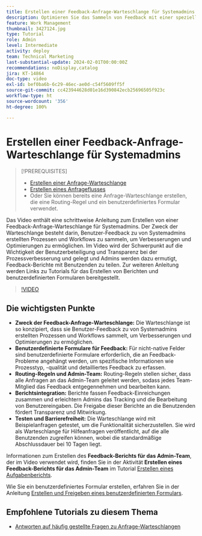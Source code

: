 ```yaml
---
title: Erstellen einer Feedback-Anfrage-Warteschlange für Systemadmins
description: Optimieren Sie das Sammeln von Feedback mit einer speziellen Warteschlange für Anfragen, mit benutzerdefinierten Formularen für detaillierte Eingaben, mit Routing-Regeln zur Weiterleitung von Einsendungen an das Admin-Team, mit der Integration von Berichten für verwertbare Erkenntnisse und mit der Veröffentlichung von barrierefreien Warteschlangen für Hilfeanfragen mit einer standardmäßigen Bearbeitungsdauer von 10 Tagen.
feature: Work Management
thumbnail: 3427124.jpg
type: Tutorial
role: Admin
level: Intermediate
activity: deploy
team: Technical Marketing
last-substantial-update: 2024-02-01T00:00:00Z
recommendations: noDisplay,catalog
jira: KT-14864
doc-type: video
exl-id: bef0ba6b-6c29-46ec-ae0d-c54f5609ff5f
source-git-commit: cc423944628d01e16d390842ecb25696505f923c
workflow-type: ht
source-wordcount: '356'
ht-degree: 100%

---
```


# Erstellen einer Feedback-Anfrage-Warteschlange für Systemadmins

>[!PREREQUISITES]
>
>* [Erstellen einer Anfrage-Warteschlange](https://experienceleague.adobe.com/docs/workfront-learn/tutorials-workfront/manage-work/request-queues/create-a-request-queue.html?lang=de)
>* [Erstellen eines Anfrageflusses](https://experienceleague.adobe.com/docs/workfront-learn/tutorials-workfront/manage-work/request-queues/create-a-request-flow.html?lang=de)
>* Oder Sie können bereits eine Anfrage-Warteschlange erstellen, die eine Routing-Regel und ein benutzerdefiniertes Formular verwendet.

Das Video enthält eine schrittweise Anleitung zum Erstellen von einer Feedback-Anfrage-Warteschlange für Systemadmins.
Der Zweck der Warteschlange besteht darin, Benutzer-Feedback zu von Systemadmins erstellten Prozessen und Workflows zu sammeln, um Verbesserungen und Optimierungen zu ermöglichen.
Im Video wird der Schwerpunkt auf die Wichtigkeit der Benutzerbeteiligung und Transparenz bei der Prozessverbesserung und gelegt und Admins werden dazu ermutigt, Feedback-Berichte mit Benutzenden zu teilen.
Zur weiteren Anleitung werden Links zu Tutorials für das Erstellen von Berichten und benutzerdefinierten Formularen bereitgestellt.


>[!VIDEO](https://video.tv.adobe.com/v/3427124/?quality=12&learn=on&enablevpops=0)

## Die wichtigsten Punkte

* **Zweck der Feedback-Anfrage-Warteschlange:** Die Warteschlange ist so konzipiert, dass sie Benutzer-Feedback zu von Systemadmins erstellten Prozessen und Workflows sammelt, um Verbesserungen und Optimierungen zu ermöglichen.
* **Benutzerdefinierte Formulare für Feedback:** Für nicht-native Felder sind benutzerdefinierte Formulare erforderlich, die an Feedback-Probleme angehängt werden, um spezifische Informationen wie Prozesstyp, -qualität und detailliertes Feedback zu erfassen.
* **Routing-Regeln und Admin-Team:** Routing-Regeln stellen sicher, dass alle Anfragen an das Admin-Team geleitet werden, sodass jedes Team-Mitglied das Feedback entgegennehmen und bearbeiten kann.
* **Berichtsintegration:** Berichte fassen Feedback-Einreichungen zusammen und erleichtern Admins das Tracking und die Bearbeitung von Benutzereingaben. Die Freigabe dieser Berichte an die Benutzenden fördert Transparenz und Mitwirkung.
* **Testen und Barrierefreiheit:** Die Warteschlange wird mit Beispielanfragen getestet, um die Funktionalität sicherzustellen. Sie wird als Warteschlange für Hilfeanfragen veröffentlicht, auf die alle Benutzenden zugreifen können, wobei die standardmäßige Abschlussdauer bei 10 Tagen liegt.


Informationen zum Erstellen des **Feedback-Berichts für das Admin-Team**, der im Video verwendet wird, finden Sie in der Aktivität **Erstellen eines Feedback-Berichts für das Admin-Team** im Tutorial [Erstellen eines Aufgabenberichts](https://experienceleague.adobe.com/de/docs/workfront-learn/tutorials-workfront/reporting/basic-reporting/create-a-task-report#activity-2-create-an-admin-team-feedback-report).

Wie Sie ein benutzerdefiniertes Formular erstellen, erfahren Sie in der Anleitung [Erstellen und Freigeben eines benutzerdefinierten Formulars](https://experienceleague.adobe.com/docs/workfront-learn/tutorials-workfront/custom-data/custom-forms/custom-forms-creating-and-sharing-a-custom-form.html?lang=de&land=de).

## Empfohlene Tutorials zu diesem Thema

* [Antworten auf häufig gestellte Fragen zu Anfrage-Warteschlangen](/help/manage-work/request-queues/request-queue-faq.md)
